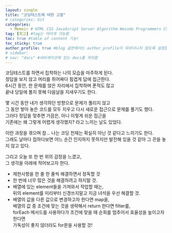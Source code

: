 ```yaml
---
layout: single
title: "코딩테스트에 대한 고찰"
# categories: Git
categories:
  - Memoir # HTML CSS JavaScript Server Algorithm Wecode Programmers CS vsCode
tag: [회고] #tag는 여러개 가능함
toc: true #table of content 기능!
toc_sticky: true
author_profile: true #blog 글안에서는 author_profile이 따라다니지 않도록 설정함
# sidebar:
# nav: "docs" #네비게이션에 있는 docs를 의미함
---
```

코딩테스트를 하면서 집착하는 나의 모습을 마주하게 된다.  
정답을 보지 않고 머리를 쥐어짜다 힘겹게 답에 접근한다.  
6시간 동안, 한 문제를 앉은 자리에서 집착하며 푼적도 많고  
끝내 당일에 풀지 못해 다음날을 지새우기도 한다.  

몇 시간 동안 내가 생각하던 방향으로 문제가 풀리지 않고  
그 동안 쌓아 놓은 코드를 모두 지우고 다시 새로운 접근으로 문제를 풀기도 했다.  
그러다 정답을 맞추면 가끔은, 아니 이렇게 쉬운 접근을  
기존에는 왜 그렇게 어렵게 생각했지? 라고 느끼는 날도 있었다.  

이런 과정을 겪으며 참... 나는 코딩 천재는 확실히 아닌 것 같다고 느끼기도 한다.  
그래도 날마다 접하다보면 어느 순간 인지하지 못하지만 발전해 있을 것 같아 그 끈을 놓지 않고 있다.  

그리고 오늘 또 한 번 위의 감정을 느겼고,  
그 생각을 아래에 적어보고자 한다.  

- 제한사항을 한 줄 한 줄씩 해결하면서 정독할 것
- 한 번에 너무 많은 것을 해결하려고 하지말 것.
- 배열에 있는 element들을 가져와서 작업할 때는,  
뒤의 element를 미리부터 신경쓰지말고 지금 녀석을 우선 해결할 것.  
- 배열의 값을 다른 값으로 변경하고자 한다면 map을,  
배열의 값 중 조건에 맞는 것을 생략해서 return 한다면 filter를,  
forEach 메서드를 사용하다가 조건에 맞을 때 순회를 멈추어서 효율성을 높이고자 한다면  
가독성이 좋지 않더라도 for문을 사용할 것!  



<!-- ### 2. Link 넣기

```
[StarFolio] : [SatyFolio 클론 프로젝트 Github 바로가기](https://github.com/gunhee-jeong/30-2nd-Starfolio-frontend)
유형 1: [설명어를 입력] : [gunhee's coding blog](https://gunhee-jeong.github.io/)
유형 2: (URL 자동연결) : <https://gunhee-jeong.github.io/>
유형 3: (동일 파일 내 '문단으로 이동') : [1. Header로 이동](###-1-header)

```

유형 1: (설명어를 입력) : [gunhee's coding blog](https://gunhee-jeong.github.io/)
유형 2: (URL 자동연결) : <https://gunhee-jeong.github.io/>
유형 3: (동일 파일 내 '문단으로 이동') : [1. Header로 이동](#1-header)
유형 3의 방법

1. 특수문자를 제거
2. 스페이스는 -로 바꾸고
3. 대문자는 소문자로!
   그래서 ### 1. Header -> #1-header

## Link: [google][https://www.google.com/]

### 3. 수평선

```

---

```

---

### 4. 라인 바꾸기

```

스페이스바를 2번 눌러주면 다음칸으로
이동할 수 있어요!

```

---

스페이스바를 2번 눌러주면
다음칸으로 이동할 수 있어요!

### 5. list 만들기

```

1. 1번
2. 2번
3. 3번

- 순서없는 list
  - 순서없는 list
    - 순서없는 list

```

1. 1번
2. 2번
3. 3번

- 순서없는 list
  - 순서없는 list
    - 순서없는 list

---

### 6. font 관련

```

**진하게** -> 볼드
_기울여서_ -> 이탤릭체
~~취소선~~ -> 취소선

<ul>밑줄넣기</ul> -> 밑줄
<span style="color:red">빨간 글씨</span> -> 글자색
이것이 `인라인` 입니다 -> 인라인 코드
```

**진하게** -> 볼드
_기울여서_ -> 이탤릭체
~~취소선~~ -> 취소선
<u>밑줄넣기</u> -> 밑줄
<span style="color:red">빨간 글씨</span>
이것이 `인라인` 입니다 -> 인라인 코드

---

### 7. 인용구문

```
> coding
>
> > JavaScript
> >
> > > 내가 프짱!
```

> coding
>
> > JavaScript
> >
> > > 내가 프짱!

---

### 8. 이미지 삽입

```
유형1: ('사이즈를 조절' -> HTML 태그 사용) : <img src="https://gunhee-jeong.github.io/assets/images/blogLogo.png" width="400" height="200">
유형2: (이미지 삽입 후 -> 링크 걸기)
[![이미지](https://gunhee-jeong.github.io/assets/images/blogLogo/blogLogo.png)](https://gunhee-jeong.github.io/)
```

유형1: ('사이즈를 조절' -> HTML 태그 사용) : <img src="https://gunhee-jeong.github.io/assets/images/blogLogo.png" width="400" height="200">
유형2: (이미지 삽입 후 -> 링크 걸기)
[![이미지](https://gunhee-jeong.github.io/assets/images/blogLogo.png)](https://gunhee-jeong.github.io/)

### 9. 표 만들기

```
||국어|영어|
| :--- | ---: | :--: |
|건희 | 100점 | 100점
|철수 | 100점 | 100점
```

|      |  국어 | 영어  |
| :--- | ----: | :---: |
| 건희 | 100점 | 100점 |
| 철수 | 100점 | 100점 |

> - header를 넣고 싶은 경우 ---을 사용하고 :을 이용하여 정렬에 사용함!

### 10. 토글 만들기

```
<details>
<summary>여기를 누르세요</summary>
<div markdown="1">
숨겨진 내용
</div>
</details>
```

<details>
<summary>여기를 누르세요</summary>
<div markdown="1">
숨겨진 내용
</div>
</details> -->
